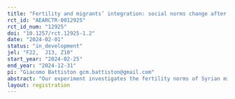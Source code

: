 ```yaml
---
title: "Fertility and migrants’ integration: social norms change after forced migration"
rct_id: "AEARCTR-0012925"
rct_id_num: "12925"
doi: "10.1257/rct.12925-1.2"
date: "2024-02-01"
status: "in_development"
jel: "F22,	J13, Z10"
start_year: "2024-02-25"
end_year: "2024-12-31"
pi: "Giacomo Battiston gcm.battiston@gmail.com"
abstract: "Our experiment investigates the fertility norms of Syrian migrants relocated in Türkiye due to the civil conflict that started in 2011, in relation to the norms of the native Turkish population. We implement an RCT evaluating an information intervention among a sample of Syrian refugees. Individuals are randomized into two treatment groups receiving information about natives’ and Syrians’ fertility and fertility intentions, and a pure control group receiving no information. We then compare the fertility intentions of the treated group and the control group immediately after the treatment and intentions and outcomes after six months. We also conduct heterogeneity analysis disciplined by a simple theoretical model of native-migrant interactions and descriptive norms. If our results align with the model predictions, we may also exploit a structural estimation to produce counterfactual scenarios on the convergence of social norms with and without native-migrant interaction."
layout: registration
---
```


